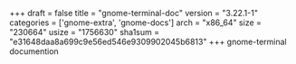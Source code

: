 +++
draft = false
title = "gnome-terminal-doc"
version = "3.22.1-1"
categories = ['gnome-extra', 'gnome-docs']
arch = "x86_64"
size = "230664"
usize = "1756630"
sha1sum = "e31648daa8a699c9e56ed546e9309902045b6813"
+++
gnome-terminal documention